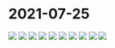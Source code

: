 # 2021-07-25

<image-container>
  <img preview="0" src="https://www.wangleant.com/turtle-images-thumbnail/IMG_20210725_120615.jpg"/>
</image-container>
<image-container>
  <img preview="0" src="https://www.wangleant.com/turtle-images-thumbnail/IMG_20210725_120928.jpg"/>
</image-container>
<image-container>
  <img preview="0" src="https://www.wangleant.com/turtle-images-thumbnail/IMG_20210725_122158.jpg"/>
</image-container>
<image-container>
  <img preview="0" src="https://www.wangleant.com/turtle-images-thumbnail/IMG_20210725_122622.jpg"/>
</image-container>
<image-container>
  <img preview="0" src="https://www.wangleant.com/turtle-images-thumbnail/IMG_20210725_164741.jpg"/>
</image-container>
<image-container>
  <img preview="0" src="https://www.wangleant.com/turtle-images-thumbnail/IMG_20210725_164742.jpg"/>
</image-container>
<image-container>
  <img preview="0" src="https://www.wangleant.com/turtle-images-thumbnail/IMG_20210725_164804.jpg"/>
</image-container>
<image-container>
  <img preview="0" src="https://www.wangleant.com/turtle-images-thumbnail/IMG_20210725_164845.jpg"/>
</image-container>
<image-container>
  <img preview="0" src="https://www.wangleant.com/turtle-images-thumbnail/IMG_20210725_165104.jpg"/>
</image-container>
<image-container>
  <img preview="0" src="https://www.wangleant.com/turtle-images-thumbnail/IMG_20210725_170008.jpg"/>
</image-container>